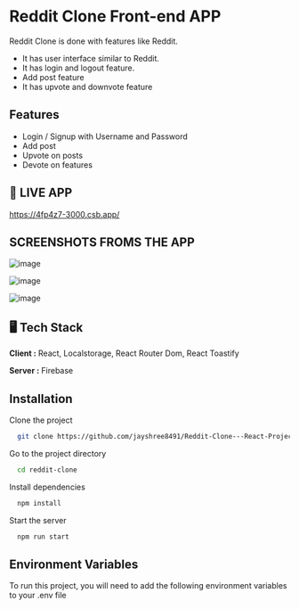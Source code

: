 
# Reddit Clone Front-end APP

Reddit Clone is done with features like Reddit.
- It has user interface similar to Reddit. 
- It has login and logout feature.
- Add post feature
- It has upvote and downvote feature
    
## Features

- Login / Signup with Username and Password
- Add post
- Upvote on posts
- Devote on features


## 🚀 LIVE APP

https://4fp4z7-3000.csb.app/

## SCREENSHOTS FROMS THE APP

![image](https://user-images.githubusercontent.com/119621789/235937439-c7ff490c-b151-4c4a-88b6-3a987c6aa699.png)

![image](https://user-images.githubusercontent.com/119621789/235937585-250512ad-03bf-4870-b172-80f6b33df76c.png)

![image](https://user-images.githubusercontent.com/119621789/235937679-995860e0-879e-4eeb-bd43-375ff68380aa.png)




##  🖥️ Tech Stack

**Client :** React, Localstorage, React Router Dom, React Toastify

**Server :** Firebase



## Installation

Clone the project

```bash
  git clone https://github.com/jayshree8491/Reddit-Clone---React-Project---7vhs8gxzkagx
```

Go to the project directory

```bash
  cd reddit-clone
```

Install dependencies

```bash
  npm install
```

Start the server

```bash
  npm run start
```



## Environment Variables

To run this project, you will need to add the following environment variables to your .env file



